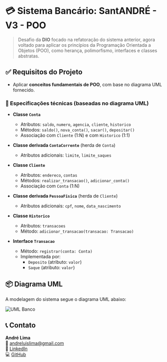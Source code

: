# 💳 Sistema Bancário: SantANDRÉ - V3 - POO

> Desafio da **DIO** focado na refatoração do sistema anterior, agora voltado para aplicar os princípios da Programação Orientada a Objetos (POO), como herança, polimorfismo, interfaces e classes abstratas.

## ✅ Requisitos do Projeto

- Aplicar **conceitos fundamentais de POO**, com base no diagrama UML fornecido.

### 🔷 Especificações técnicas (baseadas no diagrama UML)

- **Classe `Conta`**
  - Atributos: `saldo`, `numero`, `agencia`, `cliente`, `historico`
  - Métodos: `saldo()`, `nova_conta()`, `sacar()`, `depositar()`
  - Associação com `Cliente` (1:N) e com `Historico` (1:1)

- **Classe derivada `ContaCorrente`** (herda de `Conta`)
  - Atributos adicionais: `limite`, `limite_saques`

- **Classe `Cliente`**
  - Atributos: `endereco`, `contas`
  - Métodos: `realizar_transacao()`, `adicionar_conta()`
  - Associação com `Conta` (1:N)

- **Classe derivada `PessoaFisica`** (herda de `Cliente`)
  - Atributos adicionais: `cpf`, `nome`, `data_nascimento`

- **Classe `Historico`**
  - Atributos: `transacoes`
  - Método: `adicionar_transacao(transacao: Transacao)`

- **Interface `Transacao`**
  - Método: `registrar(conta: Conta)`
  - Implementada por:
    - `Deposito` (atributo: `valor`)
    - `Saque` (atributo: `valor`)


## 📦 Diagrama UML

A modelagem do sistema segue o diagrama UML abaixo:

![UML Banco](./image.png)

## 📞 Contato

**André Lima**  
📧 andreluislima@gmail.com  
🔗 [LinkedIn](https://www.linkedin.com/in/andreluislima89)  
💻 [GitHub](https://github.com/andreluislima)
